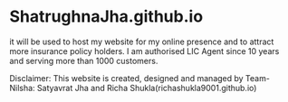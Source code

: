 # ShatrughnaJha.github.io
it will be used to host my website for my online presence and to attract more insurance policy holders. I am authorised LIC Agent since 10 years and serving more than 1000 customers.

Disclaimer: This website is created, designed and managed by Team-Nilsha: Satyavrat Jha and Richa Shukla(richashukla9001.github.io)

